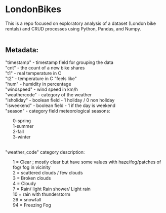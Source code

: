 # LondonBikes

This is a repo focused on exploratory analysis of a dataset (London bike rentals) and CRUD processes using Python, Pandas, and Numpy. 
<br><br>
## Metadata:<br>
"timestamp" - timestamp field for grouping the data<br>
"cnt" - the count of a new bike shares<br>
"t1" - real temperature in C<br>
"t2" - temperature in C "feels like"<br>
"hum" - humidity in percentage<br>
"windspeed" - wind speed in km/h<br>
"weathercode" - category of the weather<br>
"isholiday" - boolean field - 1 holiday / 0 non holiday<br>
"isweekend" - boolean field - 1 if the day is weekend<br>
"season" - category field meteorological seasons: <br>
<ul>
  0-spring <br>
  1-summer <br>
  2-fall <br>
  3-winter
  </ul>
  <br>
"weather_code" category description:
<br>
<ul>
1 = Clear ; mostly clear but have some values with haze/fog/patches of fog/ fog in vicinity <br>
  2 = scattered clouds / few clouds <br>
  3 = Broken clouds <br>
  4 = Cloudy <br>
  7 = Rain/ light Rain shower/ Light rain<br>
  10 = rain with thunderstorm<br>
  26 = snowfall <br>
  94 = Freezing Fog
</ul>
